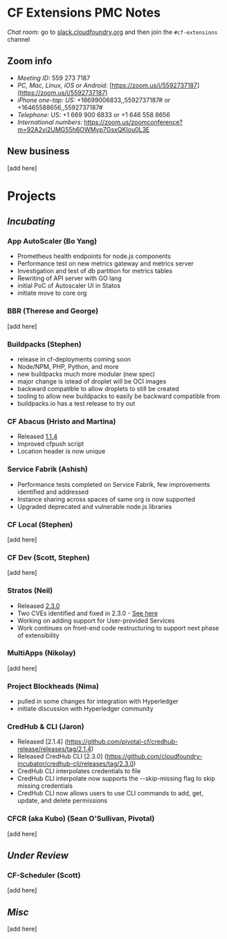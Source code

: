 # CF Extensions PMC Notes

*Chat room:* go to [slack.cloudfoundry.org](https://slack.cloudfoundry.org) and then join the `#cf-extensions` channel

## Zoom info

- *Meeting ID:* 559 273 7187
- *PC, Mac, Linux, iOS or Android:* [https://zoom.us/j/5592737187](https://zoom.us/j/5592737187)
- *iPhone one-tap: US:* +16699006833,,5592737187#  or +16465588656,,5592737187# 
- *Telephone:* US: +1 669 900 6833  or +1 646 558 8656 
- *International numbers:* https://zoom.us/zoomconference?m=92A2yi2UMG55h6OWMvp7GsxQKIou0L3E

## New business

[add here]

# Projects

## _Incubating_

### App AutoScaler (Bo Yang)

- Prometheus health endpoints for node.js components
- Performance test on new metrics gateway and metrics server
- Investigation and test of db partition for metrics tables
- Rewriting of API server with GO lang
- initial PoC of Autoscaler UI in Statos
- initiate move to core org
 
### BBR (Therese and George)

[add here]

### Buildpacks (Stephen)

- release in cf-deployments coming soon
- Node/NPM, PHP, Python, and more
- new buildpacks much more modular (new spec)
- major change is istead of droplet will be OCI images
- backward compatible to allow droplets to still be created
- tooling to allow new buildpacks to easily be backward compatible from 
- buildpacks.io has a test release to try out

### CF Abacus (Hristo and Martina)

* Released [1.1.4](https://github.com/cloudfoundry-incubator/cf-abacus/releases/tag/v1.1.4)
* Improved cfpush script
* Location header is now unique

### Service Fabrik (Ashish)

* Performance tests completed on Service Fabrik, few improvements identified and addressed
* Instance sharing across spaces of same org is now supported
* Upgraded deprecated and vulnerable node.js libraries

### CF Local (Stephen)

[add here]

### CF Dev (Scott, Stephen)

[add here]

### Stratos (Neil)

* Released [2.3.0](https://github.com/cloudfoundry-incubator/stratos/blob/v2-master/CHANGELOG.md#change-log)
* Two CVEs identified and fixed in 2.3.0 - [See here](https://github.com/cloudfoundry-incubator/stratos/blob/v2-master/CHANGELOG.md#important-security-fixes)
* Working on adding support for User-provided Services
* Work continues on front-end code restructuring to support next phase of extensibility

### MultiApps (Nikolay)

[add here]

### Project Blockheads (Nima)

- pulled in some changes for integration with Hyperledger
- initiate discussion with Hyperledger community

### CredHub & CLI (Jaron)
- Released [2.1.4] (https://github.com/pivotal-cf/credhub-release/releases/tag/2.1.4)
- Released CredHub CLI [2.3.0] (https://github.com/cloudfoundry-incubator/credhub-cli/releases/tag/2.3.0)
- CredHub CLI interpolates credentials to file
- CredHub CLI interpolate now supports the --skip-missing flag to skip missing credentials
- CredHub CLI now allows users to use CLI commands to add, get, update, and delete permissions

### CFCR (aka Kubo) (Sean O'Sullivan, Pivotal)

[add here]

## _Under Review_

### CF-Scheduler (Scott)

[add here]

## _Misc_

[add here]

